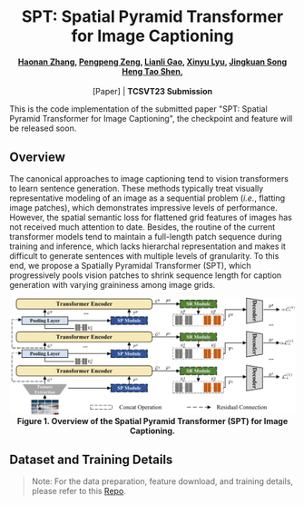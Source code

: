 <div align="center">
<h1>
<b>
SPT: Spatial Pyramid Transformer for Image Captioning
</b>
</h1>
<h4>
<a href="https://github.com/zchoi">Haonan Zhang</a>, <a href="https://ppengzeng.github.io/">Pengpeng Zeng</a>, <a href="https://lianligao.github.io/">Lianli Gao</a>, <a href="https://scholar.google.com/citations?hl=zh-CN&user=kVcO9R4AAAAJ&view_op=list_works&sortby=pubdate">Xinyu Lyu</a>, <a href="https://cfm.uestc.edu.cn/~songjingkuan/">Jingkuan Song</a> <a href="https://cfm.uestc.edu.cn/~shenht/">Heng Tao Shen</a>, 
</h4>

[Paper] | **TCSVT23 Submission** 
</div>
This is the code implementation of the submitted paper "SPT: Spatial Pyramid Transformer for Image Captioning", the checkpoint and feature will be released soon.

## Overview 
The canonical approaches to image captioning tend to vision transformers to learn sentence generation. These methods typically treat visually representative modeling of an image as a sequential problem (*i.e.*, flatting image patches), which demonstrates impressive levels of performance. However, the spatial semantic loss for flattened grid features of images has not received much attention to date. Besides, the routine of the current transformer models tend to maintain a full-length patch sequence during training and inference, which lacks hierarchal representation and makes it difficult to generate sentences with multiple levels of granularity. To this end, we propose a Spatially Pyramidal Transformer (SPT), which progressively pools vision patches to shrink sequence length for caption generation with varying graininess among image grids.

<p align="center">
    <img src=framework.png><br>
    <span><b>Figure 1. Overview of the Spatial Pyramid Transformer (SPT) for Image Captioning.</b></span>
</p>

<!-- ## The Proposed Modules in SPT

- Spatial-aware Pseudo-supervised (SP) —— solving spatial information loss of grid caused by flatten operation.

- Scale-aware Reinforcement (SR) ——simultaneously explore both low- and high-level semantics.
 
<p align="center">
    <img src=imgs/SP.png  width="56%">
    <img src=imgs/SR.png  width="40%" height="20%"> <br>
    <span><b>Figure 2. Spatial-aware Pseudo-supervised. Right: Scale-aware Reinforcement.</b></span>
</p> -->

## Dataset and Training Details 
> Note: For the data preparation, feature download, and training details, please refer to this [Repo](https://github.com/zchoi/S2-Transformer).
